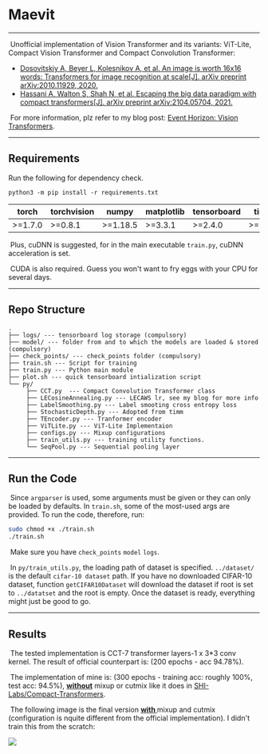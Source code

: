 # Maevit

---

​		Unofficial implementation of Vision Transformer and its variants: ViT-Lite, Compact Vision Transformer and Compact Convolution Transformer:

- [Dosovitskiy A, Beyer L, Kolesnikov A, et al. An image is worth 16x16 words: Transformers for image recognition at scale[J]. arXiv preprint arXiv:2010.11929, 2020.](https://arxiv.org/abs/2010.11929)
- [Hassani A, Walton S, Shah N, et al. Escaping the big data paradigm with compact transformers[J]. arXiv preprint arXiv:2104.05704, 2021.](https://arxiv.org/abs/2104.05704)

​		For more information, plz refer to my blog post: [Event Horizon: Vision Transformers](https://enigmatisms.github.io/2021/11/28/Vision-Transformers/).

---

## Requirements

Run the following for dependency check.

```shell
python3 -m pip install -r requirements.txt
```

| torch   | torchvision | numpy    | matplotlib | tensorboard | timm    |
| ------- | ----------- | -------- | ---------- | ----------- | ------- |
| >=1.7.0 | >=0.8.1     | >=1.18.5 | >=3.3.1    | >=2.4.0     | >=0.4.5 |

​		Plus, cuDNN is suggested, for in the main executable `train.py`, cuDNN acceleration is set.

​		CUDA is also required. Guess you won't want to fry eggs with your CPU for several days.

---

## Repo Structure

```
.
├── logs/ --- tensorboard log storage (compulsory)
├── model/ --- folder from and to which the models are loaded & stored (compulsory)
├── check_points/ --- check_points folder (compulsory)
├── train.sh --- Script for training
├── train.py --- Python main module
├── plot.sh --- quick tensorboard intialization script
└── py/ 
	 ├── CCT.py  --- Compact Convolution Transformer class
	 ├── LECosineAnnealing.py --- LECAWS lr, see my blog for more info
	 ├── LabelSmoothing.py --- Label smooting cross entropy loss
	 ├── StochasticDepth.py --- Adopted from timm
	 ├── TEncoder.py --- Tranformer encoder
	 ├── ViTLite.py --- ViT-Lite Implementaion
	 ├── configs.py --- Mixup configurations
	 ├── train_utils.py --- training utility functions.
	 └── SeqPool.py --- Sequential pooling layer
```

---

## Run the Code

​		Since `argparser` is used, some arguments must be given or they can only be loaded by defaults. In `train.sh`, some of the most-used args are provided. To run the code, therefore, run:

```sh
sudo chmod +x ./train.sh
./train.sh
```

​		Make sure you have `check_points` `model` `logs`.

​		In `py/train_utils.py`, the loading path of dataset is specified. `../dataset/` is the default `cifar-10 dataset` path. If you have no downloaded CIFAR-10 dataset, function `getCIFAR10Dataset` will download the dataset if root is set to `../datatset` and the root is empty. Once the dataset is ready, everything might just be good to go.

---

## Results

​		The tested implementation is CCT-7 transformer layers-1 x 3*3 conv kernel. The result of official counterpart is: (200 epochs - acc 94.78%).

​		The implementation of mine is: (300 epochs - training acc: roughly 100%, test acc: 94.5%), **<u>without</u>** mixup or cutmix like it does in [SHI-Labs/Compact-Transformers](https://github.com/SHI-Labs/Compact-Transformers).

​		The following image is the final version **<u>with </u>** mixup and cutmix (configuration is nquite different from the official implementation). I didn't train this from the scratch:

![](https://enigmatisms.github.io/2021/11/28/Vision-Transformers/Screenshot%20from%202021-12-07%2019-40-38.png)



